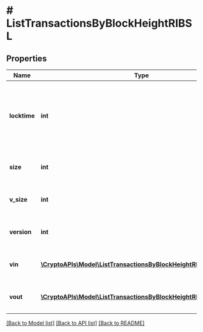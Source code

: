# # ListTransactionsByBlockHeightRIBSL

## Properties

Name | Type | Description | Notes
------------ | ------------- | ------------- | -------------
**locktime** | **int** | Represents the time at which a particular transaction can be added to the blockchain. |
**size** | **int** | Represents the total size of this transaction. |
**v_size** | **int** | Represents the virtual size of this transaction. |
**version** | **int** | Represents transaction version number. |
**vin** | [**\CryptoAPIs\Model\ListTransactionsByBlockHeightRIBSLVinInner[]**](ListTransactionsByBlockHeightRIBSLVinInner.md) | Represents the transaction inputs. |
**vout** | [**\CryptoAPIs\Model\ListTransactionsByBlockHeightRIBSLVoutInner[]**](ListTransactionsByBlockHeightRIBSLVoutInner.md) | Represents the transaction outputs. |

[[Back to Model list]](../../README.md#models) [[Back to API list]](../../README.md#endpoints) [[Back to README]](../../README.md)
